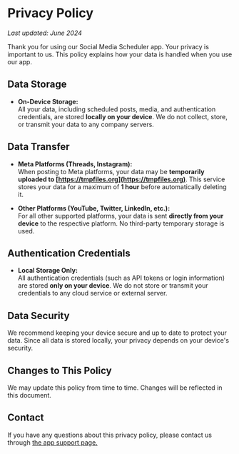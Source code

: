 # Privacy Policy

_Last updated: June 2024_

Thank you for using our Social Media Scheduler app. Your privacy is important to us. This policy explains how your data is handled when you use our app.

## Data Storage

- **On-Device Storage:**  
    All your data, including scheduled posts, media, and authentication credentials, are stored **locally on your device**. We do not collect, store, or transmit your data to any company servers.

## Data Transfer

- **Meta Platforms (Threads, Instagram):**  
    When posting to Meta platforms, your data may be **temporarily uploaded to [https://tmpfiles.org](https://tmpfiles.org)**. This service stores your data for a maximum of **1 hour** before automatically deleting it.

- **Other Platforms (YouTube, Twitter, LinkedIn, etc.):**  
    For all other supported platforms, your data is sent **directly from your device** to the respective platform. No third-party temporary storage is used.

## Authentication Credentials

- **Local Storage Only:**  
    All authentication credentials (such as API tokens or login information) are stored **only on your device**. We do not store or transmit your credentials to any cloud service or external server.

## Data Security

We recommend keeping your device secure and up to date to protect your data. Since all data is stored locally, your privacy depends on your device's security.

## Changes to This Policy

We may update this policy from time to time. Changes will be reflected in this document.

## Contact

If you have any questions about this privacy policy, please contact us through [the app support page.](https://github.com/Masterjx9/socialmediascheduler/issues)
